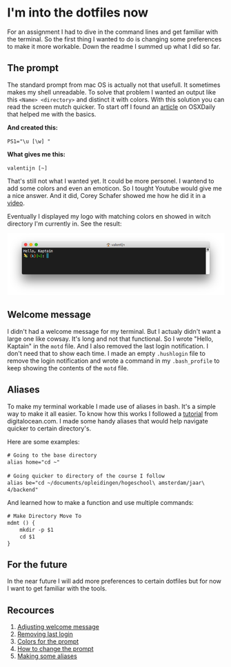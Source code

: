 # I'm into the dotfiles now

For an assignment I had to dive in the command lines and get familiar with the terminal. So the first thing I wanted to do is changing some preferences to make it more workable. Down the readme I summed up what I did so far.

## The prompt
The standard prompt from mac OS is actually not that usefull. It sometimes makes my shell unreadable. To solve that problem I wanted an output like this `<Name> <directory>` and distinct it with colors. With this solution you can read the screen mutch quicker. To start off I found an [article](http://osxdaily.com/2006/12/11/how-to-customize-your-terminal-prompt/) on OSXDaily that helped me with the basics. 

**And created this:**

`PS1="\u [\w] "`

**What gives me this:**

`valentijn [~]`

That's still not what I wanted yet. It could be more personel. I wantend to add some colors and even an emoticon. So I tought Youtube would give me a nice answer. And it did, Corey Schafer showed me how he did it in a [video](https://www.youtube.com/watch?v=LXgXV7YmSiU).

Eventually I displayed my logo with matching colors en showed in witch directory I'm currently in. See the result:

![Results](results.png)

## Welcome message
I didn't had a welcome message for my terminal. But I actualy didn't want a large one like cowsay. It's long and not that functional. So I wrote "Hello, Kaptain" in the `motd` file. And I also removed the last login notification. I don't need that to show each time. I made an empty `.hushlogin` file to remove the login notification and wrote a command in my `.bash_profile` to keep showing the contents of the `motd` file.

## Aliases
To make my terminal workable I made use of aliases in bash. It's a simple way to make it all easier. To know how this works I followed a [tutorial](https://www.digitalocean.com/community/tutorials/an-introduction-to-useful-bash-aliases-and-functions) from digitalocean.com. I made some handy aliases that would help navigate quicker to certain directory's. 

Here are some examples:

```
# Going to the base directory
alias home="cd ~"

# Going quicker to directory of the course I follow
alias be="cd ~/documents/opleidingen/hogeschool\ amsterdam/jaar\ 4/backend"
``` 

And learned how to make a function and use multiple commands:

```
# Make Directory Move To
mdmt () {
    mkdir -p $1
    cd $1
}
```

## For the future
In the near future I will add more preferences to certain dotfiles but for now I want to get familiar with the tools.

## Recources
1. [Adjusting welcome message](http://www.mactricksandtips.com/2008/04/change-your-terminal-welcome-message.html)
2. [Removing last login](https://apple.stackexchange.com/questions/254690/remove-last-login-message-but-keep-motd-in-terminal)
3. [Colors for the prompt](https://jonasjacek.github.io/colors/)
4. [How to change the prompt](http://osxdaily.com/2006/12/11/how-to-customize-your-terminal-prompt/)
4. [Making some aliases](https://www.digitalocean.com/community/tutorials/an-introduction-to-useful-bash-aliases-and-functions)